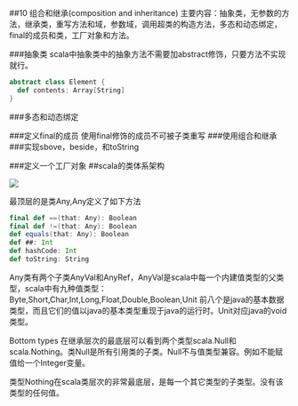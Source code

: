 ##10 组合和继承(composition and inheritance)
主要内容：抽象类，无参数的方法，继承类，重写方法和域，参数域，调用超类的构造方法，多态和动态绑定，final的成员和类，工厂对象和方法。


###抽象类
scala中抽象类中的抽象方法不需要加abstract修饰，只要方法不实现就行。
```scala
abstract class Element { 
  def contents: Array[String]
}
```
###多态和动态绑定
 
###定义final的成员
使用final修饰的成员不可被子类重写
###使用组合和继承
###实现sbove，beside，和toString

###定义一个工厂对象
##scala的类体系架构

![](http://7xawio.com1.z0.glb.clouddn.com/class-hierarchy-of-scala.png)

最顶层的是类Any,Any定义了如下方法
```scala
final def ==(that: Any): Boolean
final def !=(that: Any): Boolean
def equals(that: Any): Boolean
def ##: Int
def hashCode: Int
def toString: String
```

Any类有两个子类AnyVal和AnyRef，AnyVal是scala中每一个内建值类型的父类型，scala中有九种值类型：Byte,Short,Char,Int,Long,Float,Double,Boolean,Unit
前八个是java的基本数据类型，而且它们的值以java的基本类型重现于java的运行时。Unit对应java的void类型。

Bottom types
在继承层次的最底层可以看到两个类型scala.Null和scala.Nothing。类Null是所有引用类的子类。Null不与值类型兼容。例如不能赋值给一个Integer变量。

类型Nothing在scala类层次的非常最底层，是每一个其它类型的子类型。没有该类型的任何值。





